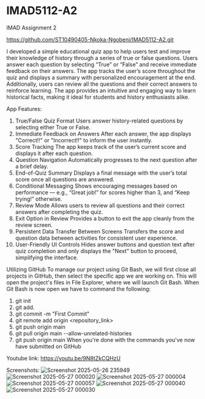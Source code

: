 # IMAD5112-A2
IMAD Assignment 2

https://github.com/ST10490405-Nkoka-Ngobeni/IMAD5112-A2.git

I developed a simple educational quiz app to help users test and improve their knowledge of history through a series of true or false questions. Users answer each question by selecting “True” or “False” and receive immediate feedback on their answers. The app tracks the user’s score throughout the quiz and displays a summary with personalized encouragement at the end. Additionally, users can review all the questions and their correct answers to reinforce learning. The app provides an intuitive and engaging way to learn historical facts, making it ideal for students and history enthusiasts alike.

App Features:
1.	True/False Quiz Format
Users answer history-related questions by selecting either True or False.
2.	Immediate Feedback on Answers
After each answer, the app displays "Correct!!" or "Incorrect!!" to inform the user instantly.
3.	Score Tracking
The app keeps track of the user’s current score and displays it after each question.
4.	Question Navigation
Automatically progresses to the next question after a brief delay.
5.	End-of-Quiz Summary
Displays a final message with the user’s total score once all questions are answered.
6.	Conditional Messaging
Shows encouraging messages based on performance — e.g., “Great job!” for scores higher than 3, and “Keep trying!” otherwise.
7.	Review Mode
Allows users to review all questions and their correct answers after completing the quiz.
8.	Exit Option in Review
Provides a button to exit the app cleanly from the review screen.
9.	Persistent Data Transfer Between Screens
Transfers the score and question data between activities for consistent user experience.
10.	User-Friendly UI Controls
Hides answer buttons and question text after quiz completion and only displays the "Next" button to proceed, simplifying the interface.


Utilizing GitHub
To manage our project using Git Bash, we will first close all projects in GitHub, then select the specific app we are working on. This will open the project's files in File Explorer, where we will launch Git Bash. When Git Bash is now open we have to command the following:
1. git init
2. git add.
3. git commit -m "First Commit"
4. git remote add origin <repository_link>
5. git push origin main
6. git pull origin main --allow-unrelated-histories
7. git push origin main
When you're done with the commands you've now have submitted on GitHub


Youtube link:
https://youtu.be/9N8tZkCQHzU 


Screenshots:
![Screenshot 2025-05-26 235949](https://github.com/user-attachments/assets/29201926-ea20-4c3f-8634-eefb670306c4)
![Screenshot 2025-05-27 000020](https://github.com/user-attachments/assets/aea7428c-aa7f-407c-8a37-35d83bd86799)
![Screenshot 2025-05-27 000004](https://github.com/user-attachments/assets/a96d7a8e-6ffa-4d6a-a0b1-5cea672cb193)
![Screenshot 2025-05-27 000057](https://github.com/user-attachments/assets/05c64266-35e8-4d20-8937-c30f04807d17)
![Screenshot 2025-05-27 000040](https://github.com/user-attachments/assets/61268726-0861-4566-91b3-4beae34ab975)
![Screenshot 2025-05-27 000030](https://github.com/user-attachments/assets/24c861f5-4dce-4ca7-ae92-aba3d5e0c877)

